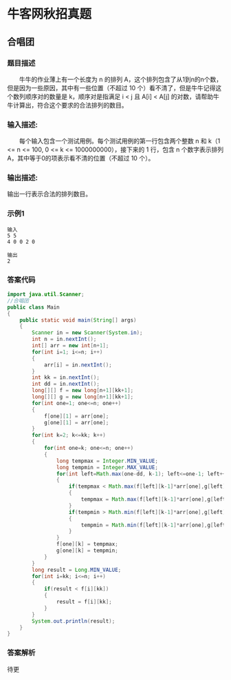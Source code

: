 # 牛客网秋招真题
## 合唱团
### 题目描述
&emsp;&emsp;牛牛的作业薄上有一个长度为 n 的排列 A，这个排列包含了从1到n的n个数，但是因为一些原因，其中有一些位置（不超过 10 个）看不清了，但是牛牛记得这个数列顺序对的数量是 k，顺序对是指满足 i < j 且 A[i] < A[j] 的对数，请帮助牛牛计算出，符合这个要求的合法排列的数目。
### 输入描述:
&emsp;&emsp;每个输入包含一个测试用例。每个测试用例的第一行包含两个整数 n 和 k（1 <= n <= 100, 0 <= k <= 1000000000），接下来的 1 行，包含 n 个数字表示排列 A，其中等于0的项表示看不清的位置（不超过 10 个）。
### 输出描述:
输出一行表示合法的排列数目。

### 示例1
```
输入
5 5
4 0 0 2 0

输出
2
```
### 答案代码
```java
import java.util.Scanner;
//合唱团 
public class Main
{
	public static void main(String[] args)
	{
		Scanner in = new Scanner(System.in);
		int n = in.nextInt();
		int[] arr = new int[n+1];
		for(int i=1; i<=n; i++)
		{
			arr[i] = in.nextInt();
		}
		int kk = in.nextInt();
		int dd = in.nextInt();
		long[][] f = new long[n+1][kk+1];
		long[][] g = new long[n+1][kk+1];
		for(int one=1; one<=n; one++)
		{
			f[one][1] = arr[one];
			g[one][1] = arr[one];
		}
		for(int k=2; k<=kk; k++)
		{
			for(int one=k; one<=n; one++)
			{
				long tempmax = Integer.MIN_VALUE;
				long tempmin = Integer.MAX_VALUE;
				for(int left=Math.max(one-dd, k-1); left<=one-1; left++)
				{
					if(tempmax < Math.max(f[left][k-1]*arr[one],g[left][k-1]*arr[one]))
					{
						tempmax = Math.max(f[left][k-1]*arr[one],g[left][k-1]*arr[one]);
					}
					if(tempmin > Math.min(f[left][k-1]*arr[one],g[left][k-1]*arr[one]))
					{
						tempmin = Math.min(f[left][k-1]*arr[one],g[left][k-1]*arr[one]);
					}
				}
				f[one][k] = tempmax;
				g[one][k] = tempmin;
			}
		}
		long result = Long.MIN_VALUE;
		for(int i=kk; i<=n; i++)
		{
			if(result < f[i][kk])
			{
				result = f[i][kk];
			}
		}
		System.out.println(result);
	}
}
```
### 答案解析
待更
